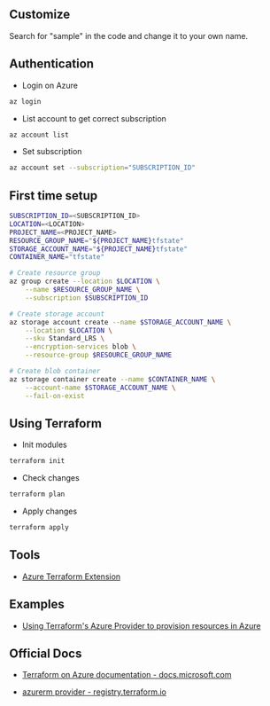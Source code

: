 ## Customize

Search for "sample" in the code and change it to your own name.

## Authentication

- Login on Azure

```bash
az login
```

- List account to get correct subscription

```bash
az account list
```

- Set subscription

```bash
az account set --subscription="SUBSCRIPTION_ID"
```

## First time setup

```bash
SUBSCRIPTION_ID=<SUBSCRIPTION_ID>
LOCATION=<LOCATION>
PROJECT_NAME=<PROJECT_NAME>
RESOURCE_GROUP_NAME="${PROJECT_NAME}tfstate"
STORAGE_ACCOUNT_NAME="${PROJECT_NAME}tfstate"
CONTAINER_NAME="tfstate"

# Create resource group
az group create --location $LOCATION \
	--name $RESOURCE_GROUP_NAME \
	--subscription $SUBSCRIPTION_ID

# Create storage account
az storage account create --name $STORAGE_ACCOUNT_NAME \
	--location $LOCATION \
	--sku Standard_LRS \
	--encryption-services blob \
	--resource-group $RESOURCE_GROUP_NAME

# Create blob container
az storage container create --name $CONTAINER_NAME \
	--account-name $STORAGE_ACCOUNT_NAME \
	--fail-on-exist
```

## Using Terraform

- Init modules

```bash
terraform init
```

- Check changes

```bash
terraform plan
```

- Apply changes

```bash
terraform apply
```

## Tools

- [Azure Terraform Extension](https://marketplace.visualstudio.com/items?itemName=ms-azuretools.vscode-azureterraform)

## Examples

- [Using Terraform's Azure Provider to provision resources in Azure](https://github.com/hashicorp/terraform-provider-azurerm/tree/main/examples)

## Official Docs

- [Terraform on Azure documentation - docs.microsoft.com](https://docs.microsoft.com/en-us/azure/developer/terraform/)

- [azurerm provider - registry.terraform.io](https://registry.terraform.io/providers/hashicorp/azurerm/latest/docs)

